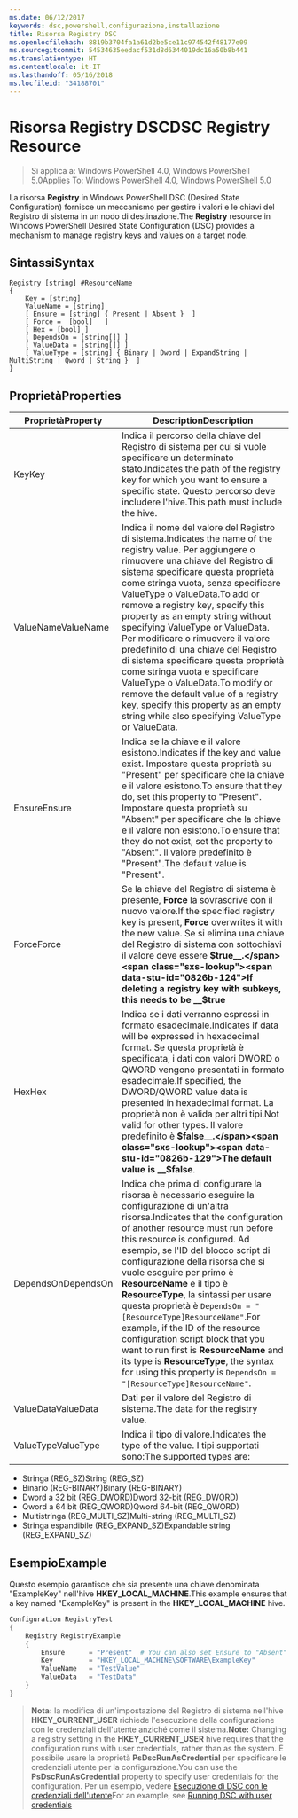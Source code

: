 ```yaml
---
ms.date: 06/12/2017
keywords: dsc,powershell,configurazione,installazione
title: Risorsa Registry DSC
ms.openlocfilehash: 8819b3704fa1a61d2be5ce11c974542f48177e09
ms.sourcegitcommit: 54534635eedacf531d8d6344019dc16a50b8b441
ms.translationtype: HT
ms.contentlocale: it-IT
ms.lasthandoff: 05/16/2018
ms.locfileid: "34188701"
---
```

# <a name="dsc-registry-resource"></a><span data-ttu-id="0826b-103">Risorsa Registry DSC</span><span class="sxs-lookup"><span data-stu-id="0826b-103">DSC Registry Resource</span></span>

> <span data-ttu-id="0826b-104">Si applica a: Windows PowerShell 4.0, Windows PowerShell 5.0</span><span class="sxs-lookup"><span data-stu-id="0826b-104">Applies To: Windows PowerShell 4.0, Windows PowerShell 5.0</span></span>

<span data-ttu-id="0826b-105">La risorsa **Registry** in Windows PowerShell DSC (Desired State Configuration) fornisce un meccanismo per gestire i valori e le chiavi del Registro di sistema in un nodo di destinazione.</span><span class="sxs-lookup"><span data-stu-id="0826b-105">The **Registry** resource in Windows PowerShell Desired State Configuration (DSC) provides a mechanism to manage registry keys and values on a target node.</span></span>

## <a name="syntax"></a><span data-ttu-id="0826b-106">Sintassi</span><span class="sxs-lookup"><span data-stu-id="0826b-106">Syntax</span></span>

```
Registry [string] #ResourceName
{
    Key = [string]
    ValueName = [string]
    [ Ensure = [string] { Present | Absent }  ]
    [ Force =  [bool]   ]
    [ Hex = [bool] ]
    [ DependsOn = [string[]] ]
    [ ValueData = [string[]] ]
    [ ValueType = [string] { Binary | Dword | ExpandString | MultiString | Qword | String }  ]
}
```

## <a name="properties"></a><span data-ttu-id="0826b-107">Proprietà</span><span class="sxs-lookup"><span data-stu-id="0826b-107">Properties</span></span>
|  <span data-ttu-id="0826b-108">Proprietà</span><span class="sxs-lookup"><span data-stu-id="0826b-108">Property</span></span>  |  <span data-ttu-id="0826b-109">Description</span><span class="sxs-lookup"><span data-stu-id="0826b-109">Description</span></span>   |
|---|---|
| <span data-ttu-id="0826b-110">Key</span><span class="sxs-lookup"><span data-stu-id="0826b-110">Key</span></span>| <span data-ttu-id="0826b-111">Indica il percorso della chiave del Registro di sistema per cui si vuole specificare un determinato stato.</span><span class="sxs-lookup"><span data-stu-id="0826b-111">Indicates the path of the registry key for which you want to ensure a specific state.</span></span> <span data-ttu-id="0826b-112">Questo percorso deve includere l'hive.</span><span class="sxs-lookup"><span data-stu-id="0826b-112">This path must include the hive.</span></span>|
| <span data-ttu-id="0826b-113">ValueName</span><span class="sxs-lookup"><span data-stu-id="0826b-113">ValueName</span></span>| <span data-ttu-id="0826b-114">Indica il nome del valore del Registro di sistema.</span><span class="sxs-lookup"><span data-stu-id="0826b-114">Indicates the name of the registry value.</span></span> <span data-ttu-id="0826b-115">Per aggiungere o rimuovere una chiave del Registro di sistema specificare questa proprietà come stringa vuota, senza specificare ValueType o ValueData.</span><span class="sxs-lookup"><span data-stu-id="0826b-115">To add or remove a registry key, specify this property as an empty string without specifying ValueType or ValueData.</span></span> <span data-ttu-id="0826b-116">Per modificare o rimuovere il valore predefinito di una chiave del Registro di sistema specificare questa proprietà come stringa vuota e specificare ValueType o ValueData.</span><span class="sxs-lookup"><span data-stu-id="0826b-116">To modify or remove the default value of a registry key, specify this property as an empty string while also specifying ValueType or ValueData.</span></span>|
| <span data-ttu-id="0826b-117">Ensure</span><span class="sxs-lookup"><span data-stu-id="0826b-117">Ensure</span></span>| <span data-ttu-id="0826b-118">Indica se la chiave e il valore esistono.</span><span class="sxs-lookup"><span data-stu-id="0826b-118">Indicates if the key and value exist.</span></span> <span data-ttu-id="0826b-119">Impostare questa proprietà su "Present" per specificare che la chiave e il valore esistono.</span><span class="sxs-lookup"><span data-stu-id="0826b-119">To ensure that they do, set this property to "Present".</span></span> <span data-ttu-id="0826b-120">Impostare questa proprietà su "Absent" per specificare che la chiave e il valore non esistono.</span><span class="sxs-lookup"><span data-stu-id="0826b-120">To ensure that they do not exist, set the property to "Absent".</span></span> <span data-ttu-id="0826b-121">Il valore predefinito è "Present".</span><span class="sxs-lookup"><span data-stu-id="0826b-121">The default value is "Present".</span></span>|
| <span data-ttu-id="0826b-122">Force</span><span class="sxs-lookup"><span data-stu-id="0826b-122">Force</span></span>| <span data-ttu-id="0826b-123">Se la chiave del Registro di sistema è presente, __Force__ la sovrascrive con il nuovo valore.</span><span class="sxs-lookup"><span data-stu-id="0826b-123">If the specified registry key is present, __Force__ overwrites it with the new value.</span></span> <span data-ttu-id="0826b-124">Se si elimina una chiave del Registro di sistema con sottochiavi il valore deve essere __$true__.</span><span class="sxs-lookup"><span data-stu-id="0826b-124">If deleting a registry key with subkeys, this needs to be __$true__</span></span>|
| <span data-ttu-id="0826b-125">Hex</span><span class="sxs-lookup"><span data-stu-id="0826b-125">Hex</span></span>| <span data-ttu-id="0826b-126">Indica se i dati verranno espressi in formato esadecimale.</span><span class="sxs-lookup"><span data-stu-id="0826b-126">Indicates if data will be expressed in hexadecimal format.</span></span> <span data-ttu-id="0826b-127">Se questa proprietà è specificata, i dati con valori DWORD o QWORD vengono presentati in formato esadecimale.</span><span class="sxs-lookup"><span data-stu-id="0826b-127">If specified, the DWORD/QWORD value data is presented in hexadecimal format.</span></span> <span data-ttu-id="0826b-128">La proprietà non è valida per altri tipi.</span><span class="sxs-lookup"><span data-stu-id="0826b-128">Not valid for other types.</span></span> <span data-ttu-id="0826b-129">Il valore predefinito è __$false__.</span><span class="sxs-lookup"><span data-stu-id="0826b-129">The default value is __$false__.</span></span>|
| <span data-ttu-id="0826b-130">DependsOn</span><span class="sxs-lookup"><span data-stu-id="0826b-130">DependsOn</span></span>| <span data-ttu-id="0826b-131">Indica che prima di configurare la risorsa è necessario eseguire la configurazione di un'altra risorsa.</span><span class="sxs-lookup"><span data-stu-id="0826b-131">Indicates that the configuration of another resource must run before this resource is configured.</span></span> <span data-ttu-id="0826b-132">Ad esempio, se l'ID del blocco script di configurazione della risorsa che si vuole eseguire per primo è __ResourceName__ e il tipo è __ResourceType__, la sintassi per usare questa proprietà è `DependsOn = "[ResourceType]ResourceName"`.</span><span class="sxs-lookup"><span data-stu-id="0826b-132">For example, if the ID of the resource configuration script block that you want to run first is __ResourceName__ and its type is __ResourceType__, the syntax for using this property is `DependsOn = "[ResourceType]ResourceName"`.</span></span>|
| <span data-ttu-id="0826b-133">ValueData</span><span class="sxs-lookup"><span data-stu-id="0826b-133">ValueData</span></span>| <span data-ttu-id="0826b-134">Dati per il valore del Registro di sistema.</span><span class="sxs-lookup"><span data-stu-id="0826b-134">The data for the registry value.</span></span>|
| <span data-ttu-id="0826b-135">ValueType</span><span class="sxs-lookup"><span data-stu-id="0826b-135">ValueType</span></span>| <span data-ttu-id="0826b-136">Indica il tipo di valore.</span><span class="sxs-lookup"><span data-stu-id="0826b-136">Indicates the type of the value.</span></span> <span data-ttu-id="0826b-137">I tipi supportati sono:</span><span class="sxs-lookup"><span data-stu-id="0826b-137">The supported types are:</span></span>
<ul><li><span data-ttu-id="0826b-138">Stringa (REG_SZ)</span><span class="sxs-lookup"><span data-stu-id="0826b-138">String (REG_SZ)</span></span></li>


<li><span data-ttu-id="0826b-139">Binario (REG-BINARY)</span><span class="sxs-lookup"><span data-stu-id="0826b-139">Binary (REG-BINARY)</span></span></li>


<li><span data-ttu-id="0826b-140">Dword a 32 bit (REG_DWORD)</span><span class="sxs-lookup"><span data-stu-id="0826b-140">Dword 32-bit (REG_DWORD)</span></span></li>


<li><span data-ttu-id="0826b-141">Qword a 64 bit (REG_QWORD)</span><span class="sxs-lookup"><span data-stu-id="0826b-141">Qword 64-bit (REG_QWORD)</span></span></li>


<li><span data-ttu-id="0826b-142">Multistringa (REG_MULTI_SZ)</span><span class="sxs-lookup"><span data-stu-id="0826b-142">Multi-string (REG_MULTI_SZ)</span></span></li>


<li><span data-ttu-id="0826b-143">Stringa espandibile (REG_EXPAND_SZ)</span><span class="sxs-lookup"><span data-stu-id="0826b-143">Expandable string (REG_EXPAND_SZ)</span></span></li></ul>

## <a name="example"></a><span data-ttu-id="0826b-144">Esempio</span><span class="sxs-lookup"><span data-stu-id="0826b-144">Example</span></span>
<span data-ttu-id="0826b-145">Questo esempio garantisce che sia presente una chiave denominata "ExampleKey" nell'hive **HKEY\_LOCAL\_MACHINE**.</span><span class="sxs-lookup"><span data-stu-id="0826b-145">This example ensures that a key named "ExampleKey" is present in the **HKEY\_LOCAL\_MACHINE** hive.</span></span>
```powershell
Configuration RegistryTest
{
    Registry RegistryExample
    {
        Ensure      = "Present"  # You can also set Ensure to "Absent"
        Key         = "HKEY_LOCAL_MACHINE\SOFTWARE\ExampleKey"
        ValueName   = "TestValue"
        ValueData   = "TestData"
    }
}
```

><span data-ttu-id="0826b-146">**Nota:** la modifica di un'impostazione del Registro di sistema nell'hive **HKEY\_CURRENT\_USER** richiede l'esecuzione della configurazione con le credenziali dell'utente anziché come il sistema.</span><span class="sxs-lookup"><span data-stu-id="0826b-146">**Note:** Changing a registry setting in the **HKEY\_CURRENT\_USER** hive requires that the configuration runs with user credentials, rather than as the system.</span></span>
><span data-ttu-id="0826b-147">È possibile usare la proprietà **PsDscRunAsCredential** per specificare le credenziali utente per la configurazione.</span><span class="sxs-lookup"><span data-stu-id="0826b-147">You can use the **PsDscRunAsCredential** property to specify user credentials for the configuration.</span></span> <span data-ttu-id="0826b-148">Per un esempio, vedere [Esecuzione di DSC con le credenziali dell'utente](runAsUser.md)</span><span class="sxs-lookup"><span data-stu-id="0826b-148">For an example, see [Running DSC with user credentials](runAsUser.md)</span></span>
